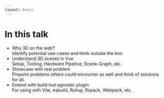```yaml
---
layout: basic
---
```


# In this talk

<!--
- 2D eCommerce example
- Understand 3D scenes
- 3D eCommerce example
- 3D in-browser gaming
- pinpoint problem
- build tool agnostic solution<br>
  <span class="text-sm">(for Vite, esbuild, Rollup, Rspack, Webpack, etc.)</span>
-->

<VClicks class="text-xl flex flex-col gap-y-5">

- Why 3D on the web?<br>
  <span class="text-sm color-gray-500">Identify potential use-cases and think outside the box.</span>
- Understand 3D scenes in Vue<br>
  <span class="text-sm color-gray-500">Setup, Tooling, Hardware Pipeline, Scene-Graph, etc.</span>
- Showcase with real problem<br>
  <span class="text-sm color-gray-500">Pinpoint problems others could encounter as well and think of solutions for all.</span>
- Extend with build tool agnostic plugin<br>
  <span class="text-sm color-gray-500">For using with Vite, esbuild, Rollup, Rspack, Webpack, etc.</span>

</VClicks>

<!--
- `Why 3D on the web?` = Motivation
-->
